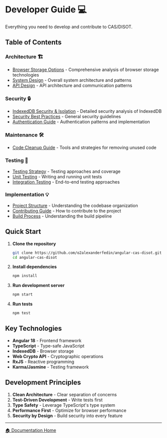 # Developer Guide 💻

Everything you need to develop and contribute to CAS/DISOT.

## Table of Contents

### Architecture 🏗️
- [Browser Storage Options](./architecture/browser-storage.md) - Comprehensive analysis of browser storage technologies
- [System Design](./architecture/system-design.md) - Overall system architecture and patterns
- [API Design](./architecture/api-design.md) - API architecture and communication patterns

### Security 🔒
- [IndexedDB Security & Isolation](./security/indexeddb-security.md) - Detailed security analysis of IndexedDB
- [Security Best Practices](./security/best-practices.md) - General security guidelines
- [Authentication Guide](./security/authentication.md) - Authentication patterns and implementation

### Maintenance 🛠️
- [Code Cleanup Guide](./maintenance/code-cleanup-guide.md) - Tools and strategies for removing unused code

### Testing 🧪
- [Testing Strategy](./testing/testing-strategy.md) - Testing approaches and coverage
- [Unit Testing](./testing/unit-testing.md) - Writing and running unit tests
- [Integration Testing](./testing/integration-testing.md) - End-to-end testing approaches

### Implementation 💡
- [Project Structure](./implementation/project-structure.md) - Understanding the codebase organization
- [Contributing Guide](./contributing.md) - How to contribute to the project
- [Build Process](../05-deployment/build-process.md) - Understanding the build pipeline

## Quick Start

1. **Clone the repository**
   ```bash
   git clone https://github.com/o2alexanderfedin/angular-cas-disot.git
   cd angular-cas-disot
   ```

2. **Install dependencies**
   ```bash
   npm install
   ```

3. **Run development server**
   ```bash
   npm start
   ```

4. **Run tests**
   ```bash
   npm test
   ```

## Key Technologies

- **Angular 18** - Frontend framework
- **TypeScript** - Type-safe JavaScript
- **IndexedDB** - Browser storage
- **Web Crypto API** - Cryptographic operations
- **RxJS** - Reactive programming
- **Karma/Jasmine** - Testing framework

## Development Principles

1. **Clean Architecture** - Clear separation of concerns
2. **Test-Driven Development** - Write tests first
3. **Type Safety** - Leverage TypeScript's type system
4. **Performance First** - Optimize for browser performance
5. **Security by Design** - Build security into every feature

---

[🏠 Documentation Home](../)
